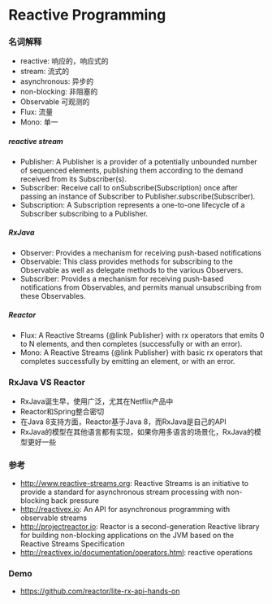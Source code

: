 Reactive Programming
====================

### 名词解释
* reactive: 响应的，响应式的
* stream: 流式的
* asynchronous: 异步的
* non-blocking: 非阻塞的
* Observable 可观测的
* Flux: 流量
* Mono: 单一

##### reactive stream

* Publisher: A Publisher is a provider of a potentially unbounded number of sequenced elements, publishing them according to the demand received from its Subscriber(s).
* Subscriber: Receive call to onSubscribe(Subscription) once after passing an instance of Subscriber to Publisher.subscribe(Subscriber).
* Subscription: A Subscription represents a one-to-one lifecycle of a Subscriber subscribing to a Publisher.

##### RxJava

* Observer: Provides a mechanism for receiving push-based notifications
* Observable: This class provides methods for subscribing to the Observable as well as delegate methods to the various Observers.
* Subscriber: Provides a mechanism for receiving push-based notifications from Observables, and permits manual unsubscribing from these Observables.

##### Reactor

* Flux: A Reactive Streams {@link Publisher} with rx operators that emits 0 to N elements, and then completes  (successfully or with an error).
* Mono: A Reactive Streams {@link Publisher} with basic rx operators that completes successfully by emitting an element, or with an error.

### RxJava VS Reactor

* RxJava诞生早，使用广泛，尤其在Netflix产品中
* Reactor和Spring整合密切
* 在Java 8支持方面，Reactor基于Java 8，而RxJava是自己的API
* RxJava的模型在其他语言都有实现，如果你用多语言的场景化，RxJava的模型更好一些

###  参考

* http://www.reactive-streams.org: Reactive Streams is an initiative to provide a standard for asynchronous stream processing with non-blocking back pressure
* http://reactivex.io: An API for asynchronous programming with observable streams
* http://projectreactor.io: Reactor is a second-generation Reactive library for building non-blocking applications on the JVM based on the Reactive Streams Specification
* http://reactivex.io/documentation/operators.html: reactive operations

### Demo

* https://github.com/reactor/lite-rx-api-hands-on